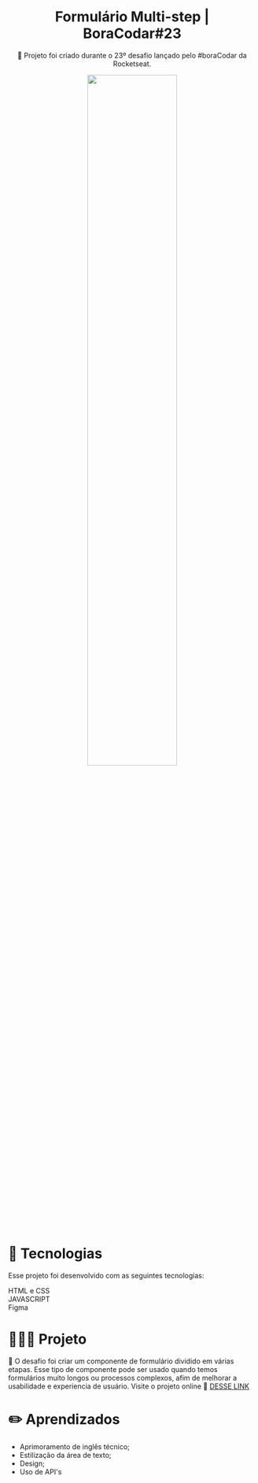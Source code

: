 
<h1 align="center">Formulário Multi-step | BoraCodar#23</h1>

<p align="center">📝 Projeto foi criado durante o 23º desafio lançado pelo #boraCodar da Rocketseat.
<p align="center">
<img width="60%" src= "https://github.com/iamsandralima/boraCodar-Desafio23/assets/107657763/105bd288-622d-438d-a515-1b8cca170d39 "/></p> 

# 🚀 Tecnologias
Esse projeto foi desenvolvido com as seguintes tecnologias:

HTML e CSS <br>
JAVASCRIPT<br>
Figma <br>

# 👩🏻‍💻 Projeto 
📝 O desafio foi criar um componente de formulário dividido em várias
etapas. Esse tipo de componente pode ser usado quando temos
formulários muito longos ou processos complexos, afim de
melhorar a usabilidade e experiencia de usuário. 
Visite o projeto online 🔗 [DESSE LINK](https://multistep-form-beige.vercel.app)

# ✏️ Aprendizados

* Aprimoramento de inglês técnico;
* Estilização da área de texto;
* Design;
* Uso de API's 

